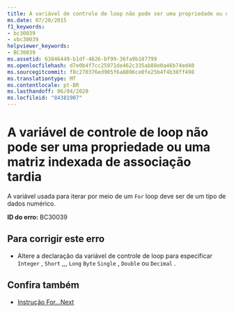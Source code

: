 ```yaml
---
title: A variável de controle de loop não pode ser uma propriedade ou uma matriz indexada de associação tardia
ms.date: 07/20/2015
f1_keywords:
- bc30039
- vbc30039
helpviewer_keywords:
- BC30039
ms.assetid: 63846449-b1df-4626-bf99-36fa9b187799
ms.openlocfilehash: d7e0b4f7cc25971de462c335ab88e0a46b74ed40
ms.sourcegitcommit: f8c270376ed905f6a8896ce0fe25b4f4b38ff498
ms.translationtype: MT
ms.contentlocale: pt-BR
ms.lasthandoff: 06/04/2020
ms.locfileid: "84381907"
---
```

# <a name="loop-control-variable-cannot-be-a-property-or-a-late-bound-indexed-array"></a>A variável de controle de loop não pode ser uma propriedade ou uma matriz indexada de associação tardia
A variável usada para iterar por meio de um `For` loop deve ser de um tipo de dados numérico.  
  
 **ID do erro:** BC30039  
  
## <a name="to-correct-this-error"></a>Para corrigir este erro  
  
- Altere a declaração da variável de controle de loop para especificar `Integer` , `Short` ,,, `Long` `Byte` `Single` , `Double` ou `Decimal` .  
  
## <a name="see-also"></a>Confira também

- [Instrução For...Next](../language-reference/statements/for-next-statement.md)
